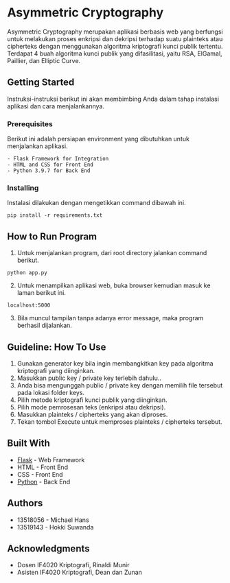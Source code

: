 # Asymmetric Cryptography

Asymmetric Cryptography merupakan aplikasi berbasis web yang berfungsi untuk melakukan proses enkripsi dan dekripsi terhadap suatu plainteks atau cipherteks dengan menggunakan algoritma kriptografi kunci publik tertentu. Terdapat 4 buah algoritma kunci publik yang difasilitasi, yaitu RSA, ElGamal, Paillier, dan Elliptic Curve.

## Getting Started

Instruksi-instruksi berikut ini akan membimbing Anda dalam tahap instalasi aplikasi dan cara menjalankannya.

### Prerequisites

Berikut ini adalah persiapan environment yang dibutuhkan untuk menjalankan aplikasi.

```
- Flask Framework for Integration
- HTML and CSS for Front End
- Python 3.9.7 for Back End
```

### Installing

Instalasi dilakukan dengan mengetikkan command dibawah ini.
```
pip install -r requirements.txt
```

## How to Run Program
1. Untuk menjalankan program, dari root directory jalankan command berikut.
```
python app.py
```
2. Untuk menampilkan aplikasi web, buka browser kemudian masuk ke laman berikut ini.
```
localhost:5000
```
3. Bila muncul tampilan tanpa adanya error message, maka program berhasil dijalankan.

## Guideline: How To Use
1. Gunakan generator key bila ingin membangkitkan key pada algoritma kriptografi yang diinginkan.
2. Masukkan public key / private key terlebih dahulu..
3. Anda bisa mengunggah public / private key dengan memilih file tersebut pada lokasi folder keys.
4. Pilih metode kriptografi kunci publik yang diinginkan.
5. Pilih mode pemrosesan teks (enkripsi atau dekripsi).
6. Masukkan plainteks / cipherteks yang akan diproses.
7. Tekan tombol Execute untuk memproses plainteks / cipherteks tersebut.

## Built With

* [Flask](https://flask.palletsprojects.com/en/1.1.x/) - Web Framework
* HTML - Front End
* CSS - Front End
* [Python](https://www.python.org/) - Back End

## Authors

- 13518056 - Michael Hans
- 13519143 - Hokki Suwanda

## Acknowledgments

* Dosen IF4020 Kriptografi, Rinaldi Munir
* Asisten IF4020 Kriptografi, Dean dan Zunan
